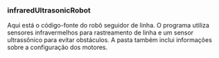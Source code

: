 ### infraredUltrasonicRobot

Aqui está o código-fonte do robô seguidor de linha. O programa utiliza sensores infravermelhos para rastreamento de linha e um sensor ultrassônico para evitar obstáculos. A pasta também inclui informações sobre a configuração dos motores.